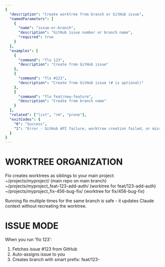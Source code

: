 ```yaml
---
{
  "description": "Create worktree from branch or GitHub issue",
  "namedParameters": [
    {
      "name": "issue-or-branch",
      "description": "GitHub issue number or branch name",
      "required": true
    }
  ],
  "examples": [
    {
      "command": "flo 123",
      "description": "Create from GitHub issue"
    },
    {
      "command": "flo #123",
      "description": "Create from GitHub issue (# is optional)"
    },
    {
      "command": "flo feat/new-feature",
      "description": "Create from branch name"
    }
  ],
  "related": ["list", "rm", "prune"],
  "exitCodes": {
    "0": "Success",
    "1": "Error - GitHub API failure, worktree creation failed, or missing dependencies"
  }
}
---
```


# WORKTREE ORGANIZATION

Flo creates worktrees as siblings to your main project:
  ~/projects/myproject/                      (main repo on main branch)
  ~/projects/myproject_feat-123-add-auth/    (worktree for feat/123-add-auth)
  ~/projects/myproject_fix-456-bug-fix/      (worktree for fix/456-bug-fix)

Running flo multiple times for the same branch is safe - it updates Claude context without recreating the worktree.

# ISSUE MODE

When you run 'flo 123':
  1. Fetches issue #123 from GitHub
  2. Auto-assigns issue to you
  3. Creates branch with smart prefix:
       feat/123-<title> for features
       fix/123-<title> for bugs
       docs/123-<title> for documentation
       refactor/123-<title> for refactoring
       chore/123-<title> for chores
  4. Creates worktree: ../<project>_<branch>/
  5. Copies Serena MCP cache if present (speeds up symbol indexing)
  6. Sets up .claude/CLAUDE.md (one-time)
  7. Generates .claude/CLAUDE.local.md with issue context
  8. Runs pnpm install
  9. Ready to code!

# CLAUDE INTEGRATION

When you create a worktree from an issue, flo uses a two-file system:

.claude/CLAUDE.md (one-time):
  - Instructs Claude to read .claude/CLAUDE.local.md
  - Prepended to existing CLAUDE.md if present
  - Committed to your repo

.claude/CLAUDE.local.md (per-issue):
  - Overwritten each run with issue context
  - Gitignored - never committed
  - Worktree-specific

# SERENA MCP INTEGRATION

If you're using Serena MCP (github.com/oraios/serena) for semantic code analysis:
  - Flo automatically copies .serena/cache/ to new worktrees
  - Avoids re-indexing symbols (can save minutes on large projects)
  - Only happens when creating new worktrees (not when reusing)
  - Requires .serena/cache/ to exist in your main project
  - Pre-index once: uvx --from git+https://github.com/oraios/serena serena project index

